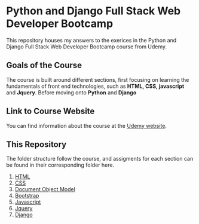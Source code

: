 # Python and Django Full Stack Web Developer Bootcamp
This repository houses my answers to the exerices in the Python and Django Full Stack Web Developer Bootcamp course from Udemy.

## Goals of the Course
The course is built around different sections, first focusing on learning the fundamentals of front end technologies, such as **HTML, CSS, javascript** and **Jquery**. Before moving onto **Python** and **Django**

## Link to Course Website
You can find information about the course at the [Udemy website](https://www.udemy.com/course/python-and-django-full-stack-web-developer-bootcamp/).


## This Repository
The folder structure follow the course, and assigments for each section can be found in their corresponding folder here.
<ol>
<li> <a href="https://github.com/chrhjoh/django-full-stack-udemy-course/tree/master/html">HTML</a> </li>
<li> <a href="https://github.com/chrhjoh/django-full-stack-udemy-course/tree/master/css">CSS</a> </li>
<li> <a href="https://github.com/chrhjoh/django-full-stack-udemy-course/tree/master/document_object_model">Document Object Model</a> </li>
<li> <a href="https://github.com/chrhjoh/django-full-stack-udemy-course/tree/master/bootstrap">Bootstrap</a> </li>
<li> <a href="https://github.com/chrhjoh/django-full-stack-udemy-course/tree/master/javascript">Javascript</a> </li>
<li> <a href="https://github.com/chrhjoh/django-full-stack-udemy-course/tree/master/jquery">Jquery</a> </li>
<li> <a href="https://github.com/chrhjoh/django-full-stack-udemy-course/tree/master/django">Django</a> </li>
</ol>
